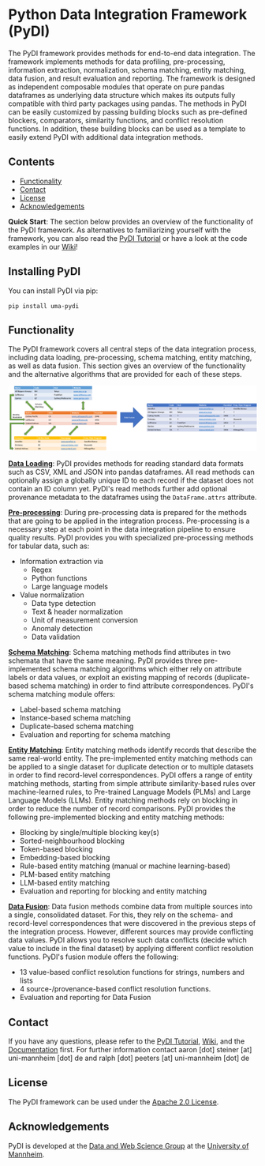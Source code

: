 # Python Data Integration Framework (PyDI)

The PyDI framework provides methods for end-to-end data integration. The framework implements methods for data profiling, pre-processing, information extraction, normalization, schema matching, entity matching, data fusion, and result evaluation and reporting. The framework is designed as independent composable modules that operate on pure pandas dataframes as underlying data structure which makes its outputs fully compatible with third party packages using pandas. The methods in PyDI can be easily customized by passing building blocks such as pre-defined blockers, comparators, similarity functions, and conflict resolution functions. In addition, these building blocks can be used as a template to easily extend PyDI with additional data integration methods.

## Contents
- [Functionality](#functionality)
- [Contact](#contact)
- [License](#license)
- [Acknowledgements](#acknowledgements)

**Quick Start**: The section below provides an overview of the functionality of the PyDI framework. As alternatives to familiarizing yourself with the framework, you can also read the [PyDI Tutorial](/PyDI/tutorial/PyDI_Tutorial.ipynb) or have a look at the code examples in our [Wiki](/PyDI/wiki/)! 

## Installing PyDI

You can install PyDI via pip:

```
pip install uma-pydi
```

## Functionality
The PyDI framework covers all central steps of the data integration process, including data loading, pre-processing, schema matching, entity matching, as well as data fusion. This section gives an overview of the functionality and the alternative algorithms that are provided for each of these steps.

![Data Integration Process Example](./img/integration_overview.png)

**[Data Loading](#)**: PyDI provides methods for reading standard data formats such as CSV, XML and JSON into pandas dataframes. All read methods can optionally assign a globally unique ID to each record if the dataset does not contain an ID column yet. PyDI's read methods further add optional provenance metadata to the dataframes using the `DataFrame.attrs` attribute.

**[Pre-processing](#)**: During pre-processing data is prepared for the methods that are going to be applied in the integration process. Pre-processing is a necessary step at each point in the data integration pipeline to ensure quality results. PyDI provides you with specialized pre-processing methods for tabular data, such as: 
- Information extraction via
    - Regex
    - Python functions
    - Large language models
- Value normalization 
    - Data type detection
    - Text & header normalization
    - Unit of measurement conversion
    - Anomaly detection
    - Data validation

**[Schema Matching](#)**: Schema matching methods find attributes in two schemata that have the same meaning. PyDI provides three pre-implemented schema matching algorithms which either rely on attribute labels or data values, or exploit an existing mapping of records (duplicate-based schema matching) in order to find attribute correspondences. PyDI's schema matching module offers:
- Label-based schema matching
- Instance-based schema matching
- Duplicate-based schema matching
- Evaluation and reporting for schema matching

**[Entity Matching](#)**: Entity matching methods identify records that describe the same real-world entity. The pre-implemented entity matching methods can be applied to a single dataset for duplicate detection or to multiple datasets in order to find record-level correspondences. PyDI offers a range of entity matching methods, starting from simple attribute similarity-based rules over machine-learned rules, to Pre-trained Language Models (PLMs) and Large Language Models (LLMs). Entity matching methods rely on blocking in order to reduce the number of record comparisons. PyDI provides the following pre-implemented blocking and entity matching methods: 
- Blocking by single/multiple blocking key(s)
- Sorted-neighbourhood blocking
- Token-based blocking
- Embedding-based blocking
- Rule-based entity matching (manual or machine learning-based)
- PLM-based entity matching
- LLM-based entity matching
- Evaluation and reporting for blocking and entity matching

**[Data Fusion](#)**: Data fusion methods combine data from multiple sources into a single, consolidated dataset. For this, they rely on the schema- and record-level correspondences that were discovered in the previous steps of the integration process. However, different sources may provide conflicting data values. PyDI allows you to resolve such data conflicts (decide which value to include in the final dataset) by applying different conflict resolution functions. PyDI's fusion module offers the following:
- 13 value-based conflict resolution functions for strings, numbers and lists
- 4 source-/provenance-based conflict resolution functions.
- Evaluation and reporting for Data Fusion

## Contact

If you have any questions, please refer to the  [PyDI Tutorial](/PyDI/tutorial/PyDI_Tutorial.ipynb), [Wiki](/PyDI/wiki/), and the [Documentation](#) first. For further information contact aaron [dot] steiner [at] uni-mannheim [dot] de and ralph [dot] peeters [at] uni-mannheim [dot] de

## License

The PyDI framework can be used under the [Apache 2.0 License](http://www.apache.org/licenses/LICENSE-2.0).

## Acknowledgements

PyDI is developed at the [Data and Web Science Group](http://dws.informatik.uni-mannheim.de/) at the [University of Mannheim](http://www.uni-mannheim.de/).